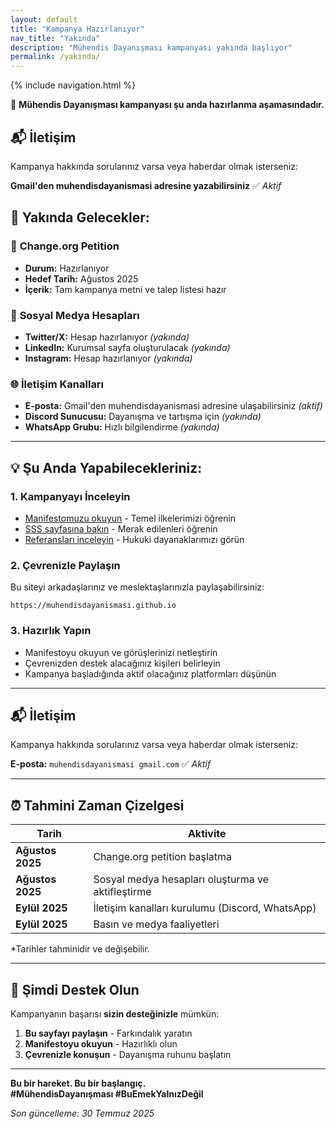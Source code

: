```yaml
---
layout: default
title: "Kampanya Hazırlanıyor"
nav_title: "Yakında"
description: "Mühendis Dayanışması kampanyası yakında başlıyor"
permalink: /yakinda/
---
```


{% include navigation.html %}

🚧 **Mühendis Dayanışması kampanyası şu anda hazırlanma aşamasındadır.**

## 📬 **İletişim**

Kampanya hakkında sorularınız varsa veya haberdar olmak isterseniz:

**Gmail'den muhendisdayanismasi adresine yazabilirsiniz** ✅ *Aktif*

## 📅 Yakında Gelecekler:

### 📝 **Change.org Petition**
- **Durum:** Hazırlanıyor
- **Hedef Tarih:** Ağustos 2025  
- **İçerik:** Tam kampanya metni ve talep listesi hazır

### 📱 **Sosyal Medya Hesapları**
- **Twitter/X:** Hesap hazırlanıyor *(yakında)*
- **LinkedIn:** Kurumsal sayfa oluşturulacak *(yakında)*  
- **Instagram:** Hesap hazırlanıyor *(yakında)*

### 🌐 **İletişim Kanalları**
- **E-posta:** Gmail'den muhendisdayanismasi adresine ulaşabilirsiniz *(aktif)*
- **Discord Sunucusu:** Dayanışma ve tartışma için *(yakında)*
- **WhatsApp Grubu:** Hızlı bilgilendirme *(yakında)*

---

## 💡 **Şu Anda Yapabilecekleriniz:**

### 1. **Kampanyayı İnceleyin**
- [Manifestomuzu okuyun](/manifesto/) - Temel ilkelerimizi öğrenin
- [SSS sayfasına bakın](/sss/) - Merak edilenleri öğrenin  
- [Referansları inceleyin](/referanslar/) - Hukuki dayanaklarımızı görün

### 2. **Çevrenizle Paylaşın**
Bu siteyi arkadaşlarınız ve meslektaşlarınızla paylaşabilirsiniz:
```
https://muhendisdayanismasi.github.io
```

### 3. **Hazırlık Yapın**
- Manifestoyu okuyun ve görüşlerinizi netleştirin
- Çevrenizden destek alacağınız kişileri belirleyin
- Kampanya başladığında aktif olacağınız platformları düşünün

---

## 📬 **İletişim**

Kampanya hakkında sorularınız varsa veya haberdar olmak isterseniz:

**E-posta:** `muhendisdayanismasi gmail.com` ✅ *Aktif*

---

## ⏰ **Tahmini Zaman Çizelgesi**

| Tarih | Aktivite |
|-------|----------|
| **Ağustos 2025** | Change.org petition başlatma |
| **Ağustos 2025** | Sosyal medya hesapları oluşturma ve aktifleştirme |
| **Eylül 2025** | İletişim kanalları kurulumu (Discord, WhatsApp) |
| **Eylül 2025** | Basın ve medya faaliyetleri |

*Tarihler tahminidir ve değişebilir.

---

## 🤝 **Şimdi Destek Olun**

Kampanyanın başarısı **sizin desteğinizle** mümkün:

1. **Bu sayfayı paylaşın** - Farkındalık yaratın
2. **Manifestoyu okuyun** - Hazırlıklı olun  
3. **Çevrenizle konuşun** - Dayanışma ruhunu başlatın

---

**Bu bir hareket. Bu bir başlangıç.**  
**#MühendisDayanışması #BuEmekYalnızDeğil**

*Son güncelleme: 30 Temmuz 2025*
